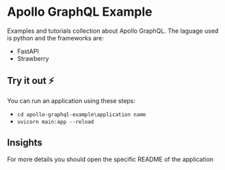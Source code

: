 
# Apollo GraphQL Example

Examples and tutorials collection about Apollo GraphQL. The laguage used is python and the frameworks are:
- FastAPI
- Strawberry


## Try it out ⚡

You can run an application using these steps:
- ```cd apollo-graphql-example\application name```
- ```uvicorn main:app --reload```
## Insights

For more details you should open the specific README of the application
